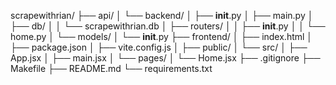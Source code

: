 scrapewithrian/
├── api/
│   └── backend/
│       ├── __init__.py
│       ├── main.py
│       ├── db/
│       │   └── scrapewithrian.db
│       ├── routers/
│       │   ├── __init__.py
│       │   └── home.py
│       └── models/
│           └── __init__.py
├── frontend/
│   ├── index.html
│   ├── package.json
│   ├── vite.config.js
│   ├── public/
│   └── src/
│       ├── App.jsx
│       ├── main.jsx
│       └── pages/
│           └── Home.jsx
├── .gitignore
├── Makefile
├── README.md
└── requirements.txt
